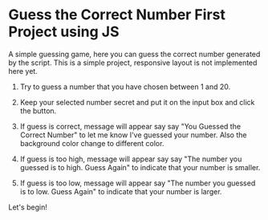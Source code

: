 # Guess the Correct Number First Project using JS

A simple guessing game, here you can guess the correct number generated by the script. This is a simple project, responsive layout is not implemented here yet.

1. Try to guess a number that you have chosen between 1 and 20.

2. Keep your selected number secret and put it on the input box and click the button.

3. If guess is correct, message will appear say say "You Guessed the Correct Number" to let me know I've guessed your number. Also the background color change to different color.

4. If guess is too high, message will appear say say "The number you guessed is to high. Guess Again" to indicate that your number is smaller.

5. If guess is too low, message will appear say "The number you guessed is to low. Guess Again" to indicate that your number is larger.

Let's begin!
